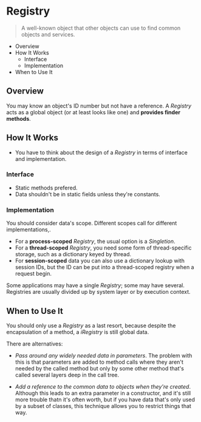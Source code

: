 # Registry

> A well-known object that other objects can use to find common objects and services.

* Overview
* How It Works
  * Interface
  * Implementation
* When to Use It

## Overview

You may know an object's ID number but not have a reference. A *Registry* acts as a global object (or at least looks like one) and **provides finder methods**.

## How It Works

* You have to think about the design of a *Registry* in terms of interface and implementation.

### Interface

* Static methods prefered.
* Data shouldn't be in static fields unless they're constants.

### Implementation

You should consider data's scope. Different scopes call for different implementations,.

* For a **process-scoped** *Registry*, the usual option is a *Singletion*.
* For a **thread-scoped** *Registry*, you need some form of thread-specific storage, such as a dictionary keyed by thread.
* For **session-scoped** data you can also use a dictionary lookup with session IDs, but the ID can be put into a thread-scoped registry when a request begin.

Some applications may have a single *Registry*; some may have several. Registries are usually divided up by system layer or by execution context.

## When to Use It

You should only use a *Registry* as a last resort, because despite the encapsulation of a method, a *iRegistry* is still global data.

There are alternatives:

* *Pass around any widely needed data in parameters*. The problem with this is that parameters are added to method calls where they aren't needed by the called method but only by some other method that's called several layers deep in the call tree.

* *Add a reference to the common data to objects when they're created*. Although this leads to an extra parameter in a constructor, and it's still more trouble thatn it's often worth, but if you have data that's only used by a subset of classes, this technique allows you to restrict things that way.
